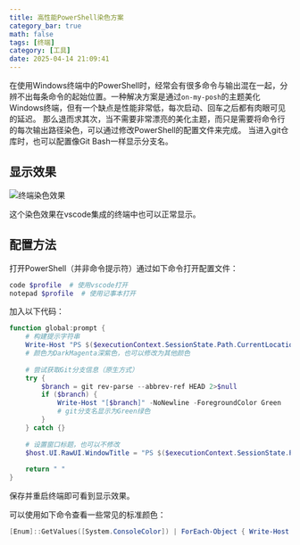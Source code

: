 ```yaml
---
title: 高性能PowerShell染色方案
category_bar: true
math: false
tags: [终端]
category: [工具]
date: 2025-04-14 21:09:41
---
```


在使用Windows终端中的PowerShell时，经常会有很多命令与输出混在一起，分辨不出每条命令的起始位置。一种解决方案是通过`on-my-posh`的主题美化Windows终端，但有一个缺点是性能非常低，每次启动、回车之后都有肉眼可见的延迟。
那么退而求其次，当不需要非常漂亮的美化主题，而只是需要将命令行的每次输出路径染色，可以通过修改PowerShell的配置文件来完成。
当进入git仓库时，也可以配置像Git Bash一样显示分支名。

## 显示效果

![终端染色效果](img/TOOL/terminal-color-version.png)

这个染色效果在vscode集成的终端中也可以正常显示。

## 配置方法
打开PowerShell（并非命令提示符）通过如下命令打开配置文件：
```powershell
code $profile  # 使用vscode打开
notepad $profile  # 使用记事本打开
```
加入以下代码：
```powershell
function global:prompt {
    # 构建提示字符串
    Write-Host "PS $($executionContext.SessionState.Path.CurrentLocation)>>" -NoNewline -ForegroundColor DarkMagenta
    # 颜色为DarkMagenta深紫色，也可以修改为其他颜色
    
    # 尝试获取Git分支信息（原生方式）
    try {
        $branch = git rev-parse --abbrev-ref HEAD 2>$null
        if ($branch) {
            Write-Host "[$branch]" -NoNewline -ForegroundColor Green
            # git分支名显示为Green绿色
        }
    } catch {}
    
    # 设置窗口标题，也可以不修改
    $host.UI.RawUI.WindowTitle = "PS $($executionContext.SessionState.Path.CurrentLocation)"
    
    return " "
}
```
保存并重启终端即可看到显示效果。

可以使用如下命令查看一些常见的标准颜色：
```powershell
[Enum]::GetValues([System.ConsoleColor]) | ForEach-Object { Write-Host $_ -ForegroundColor $_ }
```

